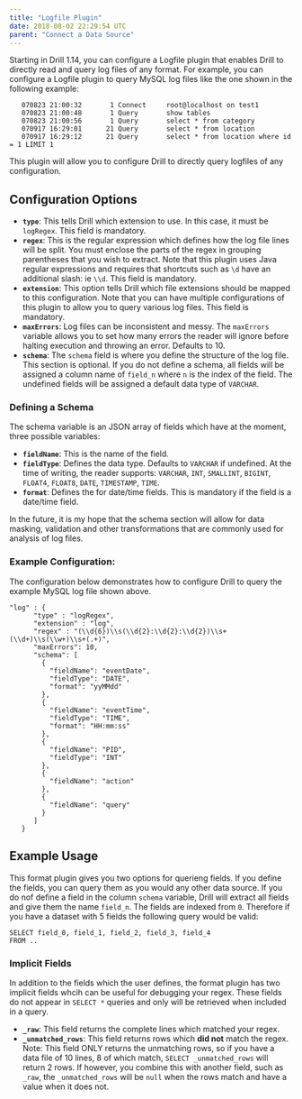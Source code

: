 ```yaml
---
title: "Logfile Plugin"
date: 2018-08-02 22:29:54 UTC
parent: "Connect a Data Source"
---
```


Starting in Drill 1.14, you can configure a Logfile plugin that enables Drill to directly read and query log files of any format. For example, you can configure a Logfile plugin to query MySQL log files like the one shown in the following example:  

       070823 21:00:32       1 Connect     root@localhost on test1
       070823 21:00:48       1 Query       show tables
       070823 21:00:56       1 Query       select * from category
       070917 16:29:01      21 Query       select * from location
       070917 16:29:12      21 Query       select * from location where id = 1 LIMIT 1  

This plugin will allow you to configure Drill to directly query logfiles of any configuration.

## Configuration Options
* **`type`**:  This tells Drill which extension to use.  In this case, it must be `logRegex`.  This field is mandatory.
* **`regex`**:  This is the regular expression which defines how the log file lines will be split.  You must enclose the parts of the regex in grouping parentheses that you wish to extract.  Note that this plugin uses Java regular expressions and requires that shortcuts such as `\d` have an additional slash:  ie `\\d`.  This field is mandatory.
* **`extension`**:  This option tells Drill which file extensions should be mapped to this configuration.  Note that you can have multiple configurations of this plugin to allow you to query various log files.  This field is mandatory.
* **`maxErrors`**:  Log files can be inconsistent and messy.  The `maxErrors` variable allows you to set how many errors the reader will ignore before halting execution and throwing an error.  Defaults to 10.
* **`schema`**:  The `schema` field is where you define the structure of the log file.  This section is optional.  If you do not define a schema, all fields will be assigned a column name of `field_n` where `n` is the index of the field. The undefined fields will be assigned a default data type of `VARCHAR`.

### Defining a Schema
The schema variable is an JSON array of fields which have at the moment, three possible variables:
* **`fieldName`**:  This is the name of the field.
* **`fieldType`**:  Defines the data type.  Defaults to `VARCHAR` if undefined. At the time of writing, the reader supports: `VARCHAR`, `INT`, `SMALLINT`, `BIGINT`, `FLOAT4`, `FLOAT8`, `DATE`, `TIMESTAMP`, `TIME`.
* **`format`**: Defines the for date/time fields.  This is mandatory if the field is a date/time field.

In the future, it is my hope that the schema section will allow for data masking, validation and other transformations that are commonly used for analysis of log files.

### Example Configuration:
The configuration below demonstrates how to configure Drill to query the example MySQL log file shown above.


```
"log" : {
      "type" : "logRegex",
      "extension" : "log",
      "regex" : "(\\d{6})\\s(\\d{2}:\\d{2}:\\d{2})\\s+(\\d+)\\s(\\w+)\\s+(.+)",
      "maxErrors": 10,
      "schema": [
        {
          "fieldName": "eventDate",
          "fieldType": "DATE",
          "format": "yyMMdd"
        },
        {
          "fieldName": "eventTime",
          "fieldType": "TIME",
          "format": "HH:mm:ss"
        },
        {
          "fieldName": "PID",
          "fieldType": "INT"
        },
        {
          "fieldName": "action"
        },
        {
          "fieldName": "query"
        }
      ]
   }
 ```


## Example Usage

This format plugin gives you two options for querieng fields.  If you define the fields, you can query them as you would any other data source.  If you do nof define a field in the column `schema` variable, Drill will extract all fields and give them the name `field_n`.  The fields are indexed from `0`.  Therefore if you have a dataset with 5 fields the following query would be valid:

```
SELECT field_0, field_1, field_2, field_3, field_4
FROM ..
```

### Implicit Fields
In addition to the fields which the user defines, the format plugin has two implicit fields whcih can be useful for debugging your regex.  These fields do not appear in `SELECT *` queries and only will be retrieved when included in a query.

* **`_raw`**:  This field returns the complete lines which matched your regex.
* **`_unmatched_rows`**:  This field returns rows which **did not** match the regex.  Note: This field ONLY returns the unmatching rows, so if you have a data file of 10 lines, 8 of which match, `SELECT _unmatched_rows` will return 2 rows.  If however, you combine this with another field, such as `_raw`, the `_unmatched_rows` will be `null` when the rows match and have a value when it does not.


